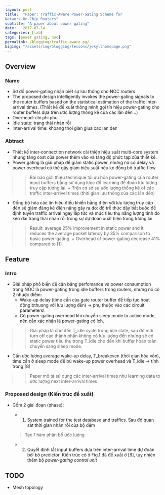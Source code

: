 ```yaml
---
layout: post
title:  "Paper: Traffic-Aware Power-Gating Scheme for
Network-On-Chip Routers"
subtitle: "A paper about power gating"
date:   2017-07-14
categories: [lab]
tags: [power gating, noc]
permalink: /blogging/traffic-aware pg/
bigimg: "/assets/img/blogging/lessons/jekyllhomepage.png"
---
```


## Overview

### Name
- Sơ đồ power-gating nhận biết sự lưu thông cho NOC routers
- The proposed design intelligently invokes the power-gating signals
to the router buffers based on the statistical estimation of the
traffic inter-arrival times. (Thiết kế đề xuất thông minh gọi tín hiệu
power-gating cho router buffers dựa trên ước lượng thống kế của các lần đến...)
- Overhead: chi phi phu
- Idle state: trạng thái nhàn rỗi
- Inter-arrival time: khoang thoi gian giua cac lan den

### Abtract
- Thiết kế inter-connection network cải thiện hiệu suất multi-core system nhưng
  tăng cost của power thêm vào và tăng độ phức tạp của thiết kế.
- Power gating là giải pháp để giảm static power, nhưng nó có delay và power
  overhead có thể gây giảm hiệu suất nếu ko đồng bộ traffic flow.

> > Bài báo giới thiệu technique tối ưu hóa power-gating của router input
	buffers bằng sử dụng lược đồ learning để đoán lưu lượng truy cập tương lai.
	+ Trên cơ sở sự ước lượng thống kê of các traffic inter-arrivel times (thời
	  gian lưu thông của các lần đến)
- Đồng bộ hóa các tín hiệu điều khiển bằng điện với lưu lượng truy cập đến sẽ
  giảm đáng kể điện năng gây ra do: độ trễ thức dậy bắt buộc để định tuyến
  traffic arrival ngay lâp tức và mức tiêu thụ năng lượng tĩnh do kéo dài trạng
  thái nhàn rỗi trong sự dự đoán xuất hiện trong tương lai.

> > Result: average 25% improvement in static power and it reduces the average
 	packet latency by 35% comparison to basic power-gating.
	+ Overhead of power-gating decrease 41% compared to [1]


## Feature

### Intro
- Giải pháp phổ biến để cân bằng perfomance vs power consumption trong NOC là
  power-gating trong idle buffers trong routers, nhưng nó có 2 nhược điểm:
	+ Wake-up delay (time cần của gate router buffer để tiếp tục hoạt động
	  bthuong với lưu lượng đến) -> phụ thuộc vào các circuit parameters\
	+ Có power-gating overhead khi chuyển sleep mode to active mode, nên cần xác
	  nhận là power-gating có ích.
> > Giải pháp là chờ đến T_idle cycle trong idle state, sau đó mới turn off các
	thành phần không có lưu lượng đến nhưng sẽ có static power tiêu thụ trong
	T_idle cho đến khi buffer hoàn toàn chuyển sang sleep mode.
- Cần ước lượng average wake-up delay, T_breakeven (thời gian hòa vốn), time cần
  ở sleep mode để bù wake-up power overhead và T_idle -> tính trong [8]
> > Paper mô tả sử dụng các inter-arrival times như learning data to ước lượng
> > next inter-arrival times


### Proposed design (Kiến trúc đề xuất)
- Gồm 2 giai đoạn (phase):
	+ 1. System trained for the test database and traffics.
	Sau đó quan sát thời gian nhàn rỗi của bộ đệm
	> Tạo 1 hàm phân bố ước lượng

	+ 2. Quyết định tắt input buffers dựa trên inter-arrival time dự đoán bởi bộ
	predictor. Kiến trúc có ở Fig.1 đã đề xuất ở [6], tuy nhiên thêm bộ
	*power-gating control unit*



## TODO
- Mesh topology
